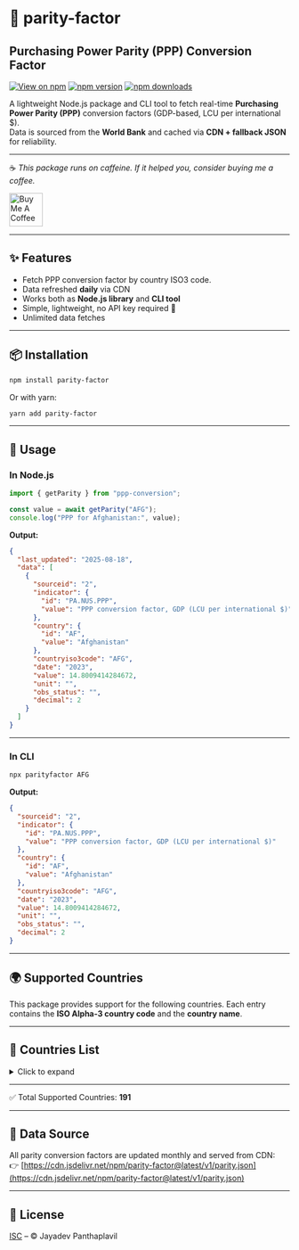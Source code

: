 # 💸 parity-factor
## Purchasing Power Parity (PPP) Conversion Factor

[![View on npm](https://img.shields.io/badge/npm-parity--factor-red?logo=npm)](https://www.npmjs.com/package/parity-factor)
[![npm version](https://img.shields.io/npm/v/parity-factor)](https://www.npmjs.com/package/parity-factor)
[![npm downloads](https://img.shields.io/npm/dm/parity-factor)](https://www.npmjs.com/package/parity-factor)

A lightweight Node.js package and CLI tool to fetch real-time **Purchasing Power Parity (PPP)** conversion factors (GDP-based, LCU per international $).  
Data is sourced from the **World Bank** and cached via **CDN + fallback JSON** for reliability.  

---

☕ _This package runs on caffeine. If it helped you, consider buying me a coffee._

<a href="https://www.buymeacoffee.com/jayadevpanthaplavil" target="_blank">
  <img src="https://cdn.buymeacoffee.com/buttons/v2/default-yellow.png" alt="Buy Me A Coffee" style="height:60px;width:auto;">
</a>

---

## ✨ Features

- Fetch PPP conversion factor by country ISO3 code.  
- Data refreshed **daily** via CDN
- Works both as **Node.js library** and **CLI tool**
- Simple, lightweight, no API key required 🚀
- Unlimited data fetches

---

## 📦 Installation

```bash
npm install parity-factor
```

Or with yarn:

```bash
yarn add parity-factor
```

---

## 🚀 Usage

### In Node.js

```js
import { getParity } from "ppp-conversion";

const value = await getParity("AFG");
console.log("PPP for Afghanistan:", value);
```

**Output:**

```json
{
  "last_updated": "2025-08-18",
  "data": [
    {
      "sourceid": "2",
      "indicator": {
        "id": "PA.NUS.PPP",
        "value": "PPP conversion factor, GDP (LCU per international $)"
      },
      "country": {
        "id": "AF",
        "value": "Afghanistan"
      },
      "countryiso3code": "AFG",
      "date": "2023",
      "value": 14.8009414284672,
      "unit": "",
      "obs_status": "",
      "decimal": 2
    }
  ]
}
```

---

### In CLI

```bash
npx parityfactor AFG
```

**Output:**

```json
{
  "sourceid": "2",
  "indicator": {
    "id": "PA.NUS.PPP",
    "value": "PPP conversion factor, GDP (LCU per international $)"
  },
  "country": {
    "id": "AF",
    "value": "Afghanistan"
  },
  "countryiso3code": "AFG",
  "date": "2023",
  "value": 14.8009414284672,
  "unit": "",
  "obs_status": "",
  "decimal": 2
}
```

---

## 🌍 Supported Countries


This package provides support for the following countries. Each entry contains the **ISO Alpha-3 country code** and the **country name**.

---

## 📌 Countries List

<details>
<summary>Click to expand</summary>

| Code | Country |
|------|---------|
| AFG  | Afghanistan |
| ALB  | Albania |
| DZA  | Algeria |
| AND  | Andorra |
| AGO  | Angola |
| ATG  | Antigua and Barbuda |
| ARG  | Argentina |
| ARM  | Armenia |
| ABW  | Aruba |
| AUS  | Australia |
| AUT  | Austria |
| AZE  | Azerbaijan |
| BHS  | Bahamas, The |
| BHR  | Bahrain |
| BGD  | Bangladesh |
| BRB  | Barbados |
| BLR  | Belarus |
| BEL  | Belgium |
| BLZ  | Belize |
| BEN  | Benin |
| BMU  | Bermuda |
| BTN  | Bhutan |
| BOL  | Bolivia |
| BIH  | Bosnia and Herzegovina |
| BWA  | Botswana |
| BRA  | Brazil |
| BRN  | Brunei Darussalam |
| BGR  | Bulgaria |
| BFA  | Burkina Faso |
| BDI  | Burundi |
| CPV  | Cabo Verde |
| KHM  | Cambodia |
| CMR  | Cameroon |
| CAN  | Canada |
| CAF  | Central African Republic |
| TCD  | Chad |
| CHL  | Chile |
| CHN  | China |
| COL  | Colombia |
| COM  | Comoros |
| COD  | Congo, Dem. Rep. |
| COG  | Congo, Rep. |
| CRI  | Costa Rica |
| CIV  | Cote d'Ivoire |
| HRV  | Croatia |
| CUW  | Curacao |
| CYP  | Cyprus |
| CZE  | Czechia |
| DNK  | Denmark |
| DJI  | Djibouti |
| DMA  | Dominica |
| DOM  | Dominican Republic |
| ECU  | Ecuador |
| EGY  | Egypt, Arab Rep. |
| SLV  | El Salvador |
| GNQ  | Equatorial Guinea |
| ERI  | Eritrea |
| EST  | Estonia |
| SWZ  | Eswatini |
| ETH  | Ethiopia |
| FJI  | Fiji |
| FIN  | Finland |
| FRA  | France |
| GAB  | Gabon |
| GMB  | Gambia, The |
| GEO  | Georgia |
| DEU  | Germany |
| GHA  | Ghana |
| GRC  | Greece |
| GRL  | Greenland |
| GRD  | Grenada |
| GTM  | Guatemala |
| GIN  | Guinea |
| GNB  | Guinea-Bissau |
| GUY  | Guyana |
| HTI  | Haiti |
| HND  | Honduras |
| HKG  | Hong Kong SAR, China |
| HUN  | Hungary |
| ISL  | Iceland |
| IND  | India |
| IDN  | Indonesia |
| IRN  | Iran, Islamic Rep. |
| IRQ  | Iraq |
| IRL  | Ireland |
| ISR  | Israel |
| ITA  | Italy |
| JAM  | Jamaica |
| JPN  | Japan |
| JOR  | Jordan |
| KAZ  | Kazakhstan |
| KEN  | Kenya |
| KIR  | Kiribati |
| KOR  | Korea, Rep. |
| XKX  | Kosovo |
| KWT  | Kuwait |
| KGZ  | Kyrgyz Republic |
| LAO  | Lao PDR |
| LVA  | Latvia |
| LBN  | Lebanon |
| LSO  | Lesotho |
| LBR  | Liberia |
| LBY  | Libya |
| LTU  | Lithuania |
| LUX  | Luxembourg |
| MAC  | Macao SAR, China |
| MDG  | Madagascar |
| MWI  | Malawi |
| MYS  | Malaysia |
| MDV  | Maldives |
| MLI  | Mali |
| MLT  | Malta |
| MHL  | Marshall Islands |
| MRT  | Mauritania |
| MUS  | Mauritius |
| MEX  | Mexico |
| FSM  | Micronesia, Fed. Sts. |
| MDA  | Moldova |
| MNG  | Mongolia |
| MNE  | Montenegro |
| MAR  | Morocco |
| MOZ  | Mozambique |
| MMR  | Myanmar |
| NAM  | Namibia |
| NRU  | Nauru |
| NPL  | Nepal |
| NLD  | Netherlands |
| NZL  | New Zealand |
| NIC  | Nicaragua |
| NER  | Niger |
| NGA  | Nigeria |
| MKD  | North Macedonia |
| NOR  | Norway |
| OMN  | Oman |
| PAK  | Pakistan |
| PLW  | Palau |
| PAN  | Panama |
| PNG  | Papua New Guinea |
| PRY  | Paraguay |
| PER  | Peru |
| PHL  | Philippines |
| POL  | Poland |
| PRT  | Portugal |
| PRI  | Puerto Rico (US) |
| QAT  | Qatar |
| ROU  | Romania |
| RUS  | Russian Federation |
| RWA  | Rwanda |
| WSM  | Samoa |
| STP  | Sao Tome and Principe |
| SAU  | Saudi Arabia |
| SEN  | Senegal |
| SRB  | Serbia |
| SYC  | Seychelles |
| SLE  | Sierra Leone |
| SGP  | Singapore |
| SVK  | Slovak Republic |
| SVN  | Slovenia |
| SLB  | Solomon Islands |
| SOM  | Somalia |
| ZAF  | South Africa |
| ESP  | Spain |
| LKA  | Sri Lanka |
| KNA  | St. Kitts and Nevis |
| LCA  | St. Lucia |
| VCT  | St. Vincent and the Grenadines |
| SDN  | Sudan |
| SUR  | Suriname |
| SWE  | Sweden |
| CHE  | Switzerland |
| SYR  | Syrian Arab Republic |
| TJK  | Tajikistan |
| TZA  | Tanzania |
| THA  | Thailand |
| TLS  | Timor-Leste |
| TGO  | Togo |
| TON  | Tonga |
| TTO  | Trinidad and Tobago |
| TUN  | Tunisia |
| TUR  | Turkiye |
| TKM  | Turkmenistan |
| TCA  | Turks and Caicos Islands |
| TUV  | Tuvalu |
| UGA  | Uganda |
| UKR  | Ukraine |
| ARE  | United Arab Emirates |
| GBR  | United Kingdom |
| USA  | United States |
| URY  | Uruguay |
| UZB  | Uzbekistan |
| VUT  | Vanuatu |
| VNM  | Viet Nam |
| PSE  | West Bank and Gaza |
| YEM  | Yemen, Rep. |
| ZMB  | Zambia |
| ZWE  | Zimbabwe |

</details>

---

✅ Total Supported Countries: **191**

---

## 🔗 Data Source

All parity conversion factors are updated monthly and served from CDN:  
👉 [https://cdn.jsdelivr.net/npm/parity-factor@latest/v1/parity.json](https://cdn.jsdelivr.net/npm/parity-factor@latest/v1/parity.json)

---

## 📜 License

[ISC](./LICENSE) – © Jayadev Panthaplavil
